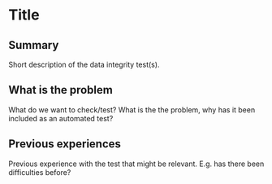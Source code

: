 # Title

## Summary
Short description of the data integrity test(s).

## What is the problem
What do we want to check/test? What is the the problem, why has it been included as an automated test?

## Previous experiences
Previous experience with the test that might be relevant. E.g. has there been difficulties before? 
